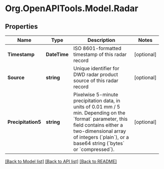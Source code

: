 # Org.OpenAPITools.Model.Radar

## Properties

Name | Type | Description | Notes
------------ | ------------- | ------------- | -------------
**Timestamp** | **DateTime** | ISO 8601-formatted timestamp of this radar record | [optional] 
**Source** | **string** | Unique identifier for DWD radar product source of this radar record | [optional] 
**Precipitation5** | **string** | Pixelwise 5-minute precipitation data, in units of 0.01 mm / 5 min. Depending on the &#x60;format&#x60; parameter, this field contains either a two-dimensional array of integers (&#x60;plain&#x60;), or a base64 string (&#x60;bytes&#x60; or &#x60;compressed&#x60;). | [optional] 

[[Back to Model list]](../README.md#documentation-for-models) [[Back to API list]](../README.md#documentation-for-api-endpoints) [[Back to README]](../README.md)


